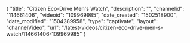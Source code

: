 {
    "title": "Citizen Eco-Drive Men's Watch",
    "description": "",
    "channelid": "114661406",
    "videoid": "109969985",
    "date_created": "1502518900",
    "date_modified": "1504289958",
    "type": "captivate",
    "layout": "channelVideo",
    "url": "\/latest-videos\/citizen-eco-drive-men-s-watch\/114661406-109969985"
}